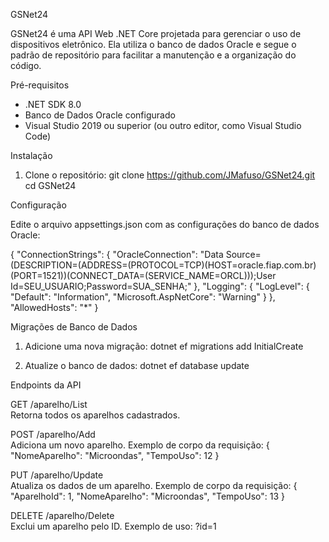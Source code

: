 GSNet24

GSNet24 é uma API Web .NET Core projetada para gerenciar o uso de dispositivos eletrônico. Ela utiliza o banco de dados Oracle e segue o padrão de repositório para facilitar a manutenção e a organização do código.

Pré-requisitos

- .NET SDK 8.0
- Banco de Dados Oracle configurado
- Visual Studio 2019 ou superior (ou outro editor, como Visual Studio Code)

Instalação

1. Clone o repositório:
   git clone https://github.com/JMafuso/GSNet24.git
   cd GSNet24
   
Configuração

Edite o arquivo appsettings.json com as configurações do banco de dados Oracle:

{
  "ConnectionStrings": {
    "OracleConnection": "Data Source=(DESCRIPTION=(ADDRESS=(PROTOCOL=TCP)(HOST=oracle.fiap.com.br)(PORT=1521))(CONNECT_DATA=(SERVICE_NAME=ORCL)));User Id=SEU_USUARIO;Password=SUA_SENHA;"
  },
  "Logging": {
    "LogLevel": {
      "Default": "Information",
      "Microsoft.AspNetCore": "Warning"
    }
  },
  "AllowedHosts": "*"
}

Migrações de Banco de Dados

1. Adicione uma nova migração:
   dotnet ef migrations add InitialCreate

2. Atualize o banco de dados:
   dotnet ef database update

Endpoints da API

GET /aparelho/List  
Retorna todos os aparelhos cadastrados.

POST /aparelho/Add  
Adiciona um novo aparelho. Exemplo de corpo da requisição:
{
  "NomeAparelho": "Microondas",
  "TempoUso": 12
}

PUT /aparelho/Update  
Atualiza os dados de um aparelho. Exemplo de corpo da requisição:
{
  "AparelhoId": 1,
  "NomeAparelho": "Microondas",
  "TempoUso": 13
}

DELETE /aparelho/Delete  
Exclui um aparelho pelo ID. Exemplo de uso:
?id=1
